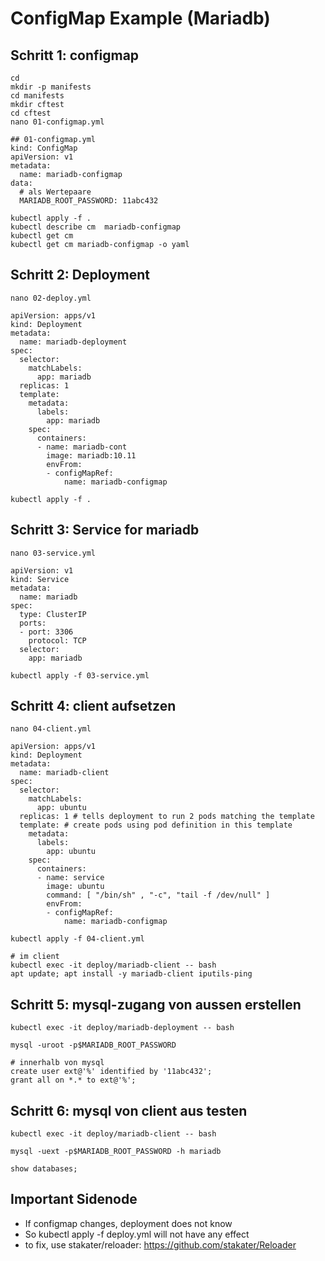 # ConfigMap Example (Mariadb) 

## Schritt 1: configmap 

```
cd 
mkdir -p manifests
cd manifests
mkdir cftest 
cd cftest 
nano 01-configmap.yml 
```

```
## 01-configmap.yml
kind: ConfigMap 
apiVersion: v1 
metadata:
  name: mariadb-configmap 
data:
  # als Wertepaare
  MARIADB_ROOT_PASSWORD: 11abc432
```

```
kubectl apply -f .
kubectl describe cm  mariadb-configmap
kubectl get cm
kubectl get cm mariadb-configmap -o yaml
```


## Schritt 2: Deployment 
```
nano 02-deploy.yml
```

```
apiVersion: apps/v1
kind: Deployment
metadata:
  name: mariadb-deployment
spec:
  selector:
    matchLabels:
      app: mariadb
  replicas: 1 
  template:
    metadata:
      labels:
        app: mariadb
    spec:
      containers:
      - name: mariadb-cont
        image: mariadb:10.11
        envFrom:
        - configMapRef:
            name: mariadb-configmap

```

```
kubectl apply -f .
```

## Schritt 3: Service for mariadb 

```
nano 03-service.yml 
```

```
apiVersion: v1
kind: Service
metadata:
  name: mariadb
spec:
  type: ClusterIP
  ports:
  - port: 3306
    protocol: TCP
  selector:
    app: mariadb
```

```
kubectl apply -f 03-service.yml 
```

## Schritt 4: client aufsetzen 

```
nano 04-client.yml 
```

```
apiVersion: apps/v1
kind: Deployment
metadata:
  name: mariadb-client
spec:
  selector:
    matchLabels:
      app: ubuntu
  replicas: 1 # tells deployment to run 2 pods matching the template
  template: # create pods using pod definition in this template
    metadata:
      labels:
        app: ubuntu
    spec:
      containers:
      - name: service
        image: ubuntu
        command: [ "/bin/sh" , "-c", "tail -f /dev/null" ]
        envFrom:
        - configMapRef:
            name: mariadb-configmap
```

```
kubectl apply -f 04-client.yml 
```



```
# im client 
kubectl exec -it deploy/mariadb-client -- bash 
apt update; apt install -y mariadb-client iputils-ping
```

## Schritt 5: mysql-zugang von aussen erstellen 

```
kubectl exec -it deploy/mariadb-deployment -- bash
```

```
mysql -uroot -p$MARIADB_ROOT_PASSWORD
```

```
# innerhalb von mysql 
create user ext@'%' identified by '11abc432';
grant all on *.* to ext@'%';

```

## Schritt 6: mysql von client aus testen 

```
kubectl exec -it deploy/mariadb-client -- bash
```

```
mysql -uext -p$MARIADB_ROOT_PASSWORD -h mariadb
```

```
show databases;
```

## Important Sidenode 

  * If configmap changes, deployment does not know
  * So kubectl apply -f deploy.yml will not have any effect
  * to fix, use stakater/reloader: https://github.com/stakater/Reloader

